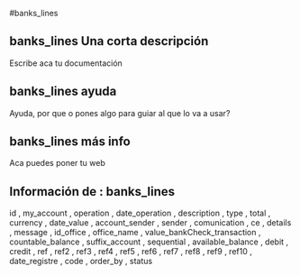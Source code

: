 #banks_lines
## banks_lines Una corta descripción
Escribe aca tu documentación

## banks_lines ayuda
Ayuda, por que o pones algo para guiar al que lo va a usar?

## banks_lines más info
Aca puedes poner tu web

## Información de : banks_lines 
id , 
  my_account , 
  operation , 
  date_operation , 
  description , 
  type , 
  total , 
  currency , 
  date_value , 
  account_sender , 
  sender , 
  comunication , 
  ce , 
  details , 
  message , 
  id_office , 
  office_name , 
  value_bankCheck_transaction , 
  countable_balance , 
  suffix_account , 
  sequential , 
  available_balance , 
  debit , 
  credit , 
  ref , 
  ref2 , 
  ref3 , 
  ref4 , 
  ref5 , 
  ref6 , 
  ref7 , 
  ref8 , 
  ref9 , 
  ref10 , 
  date_registre , 
  code , 
  order_by , 
  status 
  